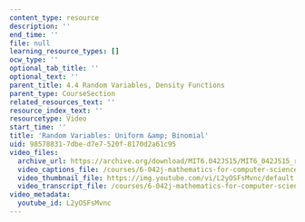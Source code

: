 ```yaml
---
content_type: resource
description: ''
end_time: ''
file: null
learning_resource_types: []
ocw_type: ''
optional_tab_title: ''
optional_text: ''
parent_title: 4.4 Random Variables, Density Functions
parent_type: CourseSection
related_resources_text: ''
resource_index_text: ''
resourcetype: Video
start_time: ''
title: 'Random Variables: Uniform &amp; Binomial'
uid: 98578831-7dbe-d7e7-520f-8170d2a61c95
video_files:
  archive_url: https://archive.org/download/MIT6.042JS15/MIT6_042JS15_ranvarbinom_video_ipod.mp4
  video_captions_file: /courses/6-042j-mathematics-for-computer-science-spring-2015/e2b07963654a5b11a659a39b647b5606_L2yOSFsMvnc.vtt
  video_thumbnail_file: https://img.youtube.com/vi/L2yOSFsMvnc/default.jpg
  video_transcript_file: /courses/6-042j-mathematics-for-computer-science-spring-2015/c2c66a381ae520fc77fa7f44a462a059_L2yOSFsMvnc.pdf
video_metadata:
  youtube_id: L2yOSFsMvnc
---
```

